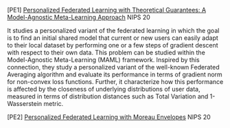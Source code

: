 [PE1] [Personalized Federated Learning with Theoretical Guarantees: A Model-Agnostic Meta-Learning Approach](./Personalization/PE1-personalized-federated-learning-with-theoretical-guarantees-a-model-agnostic-meta-learning-approach-Paper.pdf) 
NIPS 20

It studies a personalized variant of the federated learning in which the goal is to find an initial shared model that current or new users can easily adapt to their local dataset by performing one or a few steps of gradient descent with respect to their own data. This problem can be studied within the Model-Agnostic Meta-Learning (MAML) framework. Inspired by this connection, they study a personalized variant of the well-known Federated Averaging algorithm and evaluate its performance in terms of gradient norm for non-convex loss functions. Further, it characterize how this performance is affected by the closeness of underlying distributions of user data, measured in terms of distribution distances such as Total Variation and 1-Wasserstein metric.

[PE2] [Personalized Federated Learning with Moreau Envelopes](./PE2-personalized-federated-learning-with-moreau-envelopes-Paper.pdf) NIPS 20